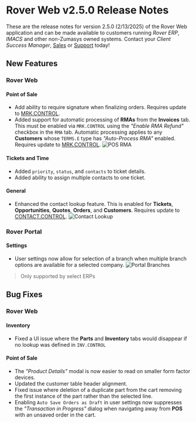 # Rover Web v2.5.0 Release Notes

<badge text= "Version 2.5.0" vertical="middle" />

<PageHeader />

These are the release notes for version 2.5.0 (2/13/2025) of the Rover Web application and can be made available to customers running _Rover ERP_, _IMACS_ and other non-Zumasys owned systems. Contact your _Client Success Manager_, [Sales](mailto:sales@zumasys.com?subject=Rover%20Web%20v2.5.0) or [Support](mailto:help@zumasys.com?subject=Rover%20Web%20v2.5.0) today!

## New Features

### Rover Web

#### Point of Sale

- Add ability to require signature when finalizing orders. Requires update to [MRK.CONTROL](../../../MRK-OVERVIEW/MRK-ENTRY/MRK-CONTROL/MRK-CONTROL-6/README.md#pos-require-ship-signature).
- Added support for automatic processing of __RMAs__ from the __Invoices__ tab. This must be enabled via `MRK.CONTROL` using the _"Enable RMA Refund"_ checkbox in the `RMA` tab. Automatic processing applies to any __Customers__ whose `TERMS.E` type has _"Auto-Process RMA"_ enabled. Requires update to [MRK.CONTROL](../../../../rover/AP-OVERVIEW/AP-ENTRY/AP-E/AP-E-1/CURRENCY-CONTROL/SO-E/MRK-CONTROL/MRK-CONTROL-2/README.md#enable-rma-refund).
![POS RMA](./pos-rma.gif)

#### Tickets and Time

- Added `priority`, `status`, and `contacts` to ticket details.
- Added ability to assign multiple contacts to one ticket.

#### General

- Enhanced the contact lookup feature. This is enabled for __Tickets__, __Opportunities__, __Quotes__, __Orders__, and __Customers__. Requires update to [CONTACT.CONTROL](../../../../rover/AP-OVERVIEW/AP-ENTRY/CONTACT-CONTROL/CONTACT-CONTROL-1/README.md#contact-lookup).
![Contact Lookup](./contact-lookup.gif)

### Rover Portal

#### Settings

- User settings now allow for selection of a branch when multiple branch options are available for a selected company.
![Portal Branches](./portal-branches.png)

> Only supported by select ERPs

## Bug Fixes

### Rover Web

#### Inventory

- Fixed a UI issue where the __Parts__ and __Inventory__ tabs would disappear if no lookup was defined in `INV.CONTROL`

#### Point of Sale

- The _"Product Details"_ modal is now easier to read on smaller form factor devices.
- Updated the customer table header alignment.
- Fixed issue where deletion of a duplicate part from the cart removing the first instance of the part rather than the selected line.
- Enabling `Auto Save Orders as Draft` in user settings now suppresses the _"Transaction in Progress"_ dialog when navigating away from __POS__ with an unsaved order in the cart.

<PageFooter />
